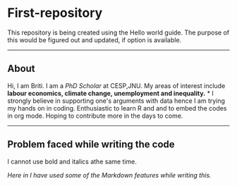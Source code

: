 # First-repository
This repository is being created using the Hello world guide. The purpose of this would be figured out and updated, if option is available.
_______
## About 
Hi, I am Briti. I am a *PhD Scholar* at CESP,JNU. 
My areas of interest include **labour economics, climate change, unemployment and inequality.** *
I strongly believe in supporting one's arguments with data hence I am trying my hands on in coding. Enthusiastic to learn R and and to embed the codes in org mode.
Hoping to contribute more in the days to come.
______
## Problem faced while writing the code
I cannot use bold and italics athe same time.

*Here in I have used some of the Markdown features while writing this.*
